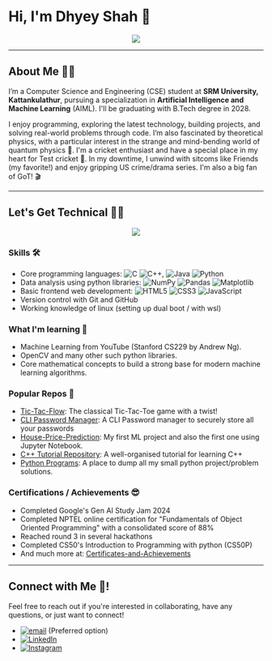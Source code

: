 # Hi, I'm Dhyey Shah 👋
<p align = "center"> <img src="https://media1.tenor.com/m/2nKSTDDekOgAAAAC/coding-kira.gif"> </p>

---
## About Me 🙋‍♂️
I’m a Computer Science and Engineering (CSE) student at **SRM University, Kattankulathur**, pursuing a specialization in **Artificial Intelligence and Machine Learning** (AIML). I'll be graduating with B.Tech degree in 2028.

I enjoy programming, exploring the latest technology, building projects, and solving real-world problems through code. I’m also fascinated by theoretical physics, with a particular interest in the strange and mind-bending world of quantum physics 🧠. I'm a cricket enthusiast and have a special place in my heart for Test cricket 🏏. In my downtime, I unwind with sitcoms like Friends (my favorite!) and enjoy gripping US crime/drama series. I'm also a big fan of GoT! 🎬

---
## Let's Get Technical 👨‍💻
<p align="center"> <img src="https://media1.tenor.com/m/CzdMW7wnLn8AAAAC/coding.gif"> </p>

### Skills 🛠️
- Core programming languages: ![C](https://img.shields.io/badge/c-%2300599C.svg?style=plastic&logo=c&logoColor=white) ![C++](https://img.shields.io/badge/c++-%2300599C.svg?style=plastic&logo=c%2B%2B&logoColor=white), ![Java](https://img.shields.io/badge/java-%23ED8B00.svg?style=plastic&logo=openjdk&logoColor=white) ![Python](https://img.shields.io/badge/python-3670A0?style=plastic&logo=python&logoColor=ffdd54)
- Data analysis using python libraries: ![NumPy](https://img.shields.io/badge/numpy-%23013243.svg?style=plastic&logo=numpy&logoColor=white) ![Pandas](https://img.shields.io/badge/pandas-%23150458.svg?style=plastic&logo=pandas&logoColor=white) ![Matplotlib](https://img.shields.io/badge/Matplotlib-%23ffffff.svg?style=plastic&logo=Matplotlib&logoColor=black)
- Basic frontend web development: ![HTML5](https://img.shields.io/badge/html5-%23E34F26.svg?style=plastic&logo=html5&logoColor=white) ![CSS3](https://img.shields.io/badge/css3-%231572B6.svg?style=plastic&logo=css3&logoColor=white) ![JavaScript](https://img.shields.io/badge/javascript-%23323330.svg?style=plastic&logo=javascript&logoColor=%23F7DF1E)
- Version control with Git and GitHub
- Working knowledge of linux (setting up dual boot / with wsl)

### What I'm learning 🌱
- Machine Learning from YouTube (Stanford CS229 by Andrew Ng).
- OpenCV and many other such python libraries.
- Core mathematical concepts to build a strong base for modern machine learning algorithms.

### Popular Repos 🌟
- [Tic-Tac-Flow](https://github.com/dshxh-23/Tic-Tac-Flow): The classical Tic-Tac-Toe game with a twist!
- [CLI Password Manager](https://github.com/dshxh-23/pwd-manager): A CLI Password manager to securely store all your passwords
- [House-Price-Prediction](https://github.com/dshxh-23/House-Price-Prediction-ML): My first ML project and also the first one using Jupyter Notebook. 
- [C++ Tutorial Repository](https://github.com/dshxh-23/Cpp-Tutorial): A well-organised tutorial for learning C++
- [Python Programs](https://github.com/dshxh-23/python-programs): A place to dump all my small python project/problem solutions.

### Certifications / Achievements 😎
- Completed Google's Gen AI Study Jam 2024
- Completed NPTEL online certification for "Fundamentals of Object Oriented Programming" with a consolidated score of 88%
- Reached round 3 in several hackathons
- Completed CS50's Introduction to Programming with python (CS50P)
- And much more at: [Certificates-and-Achievements](https://github.com/dshxh-23/Certificates-and-Achievements)

---
## Connect with Me 👥!
Feel free to reach out if you're interested in collaborating, have any questions, or just want to connect!
- [![email](https://img.shields.io/badge/Email-D14836?logo=gmail&logoColor=white)](mailto:dhyeyshah2336@gmail.com) (Preferred option)
- [![LinkedIn](https://img.shields.io/badge/LinkedIn-%230077B5.svg?logo=linkedin&logoColor=white)](https://www.linkedin.com/in/dhyey-shah-607273323)
- [![Instagram](https://img.shields.io/badge/Instagram-%23E4405F.svg?logo=Instagram&logoColor=white)](https://instagram.com/dhyey.shah23)
